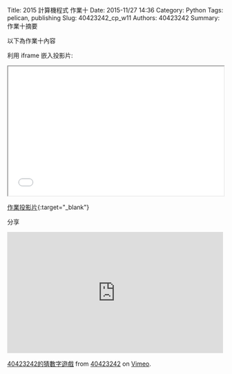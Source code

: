Title: 2015 計算機程式 作業十
Date: 2015-11/27 14:36
Category: Python
Tags: pelican, publishing
Slug: 40423242_cp_w11
Authors: 40423242
Summary: 作業十摘要

以下為作業十內容

利用 iframe 嵌入投影片:

<iframe src="40423242_cp_w11_p.html" width="500" height="300"></iframe>

[作業投影片](40423242_cp_w11_p.html){:target="_blank"}

分享
<iframe src="https://player.vimeo.com/video/150517321" width="500" height="281" frameborder="0" webkitallowfullscreen mozallowfullscreen allowfullscreen></iframe> <p><a href="https://vimeo.com/150517321">40423242的猜數字遊戲</a> from <a href="https://vimeo.com/user46241007">40423242</a> on <a href="https://vimeo.com">Vimeo</a>.</p>